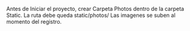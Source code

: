 Antes de Iniciar el proyecto, crear Carpeta Photos dentro de la carpeta Static.
La ruta debe queda static/photos/
Las imagenes se suben al momento del registro.
